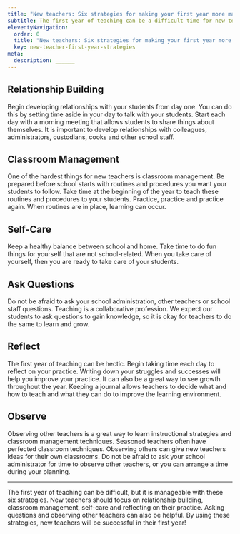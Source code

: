 ```yaml
---
title: "New teachers: Six strategies for making your first year more manageable"
subtitle: The first year of teaching can be a difficult time for new teachers. They are faced with the challenge of building relationships with their students, managing their classrooms and taking care of themselves. However, there are ways to make the first year more manageable. Dr. Carla Warren shares these six strategies for new teachers.
eleventyNavigation:
  order: 0
  title: "New teachers: Six strategies for making your first year more manageable"
  key: new-teacher-first-year-strategies
meta:
  description: ______
---
```

## Relationship Building

Begin developing relationships with your students from day one. You can do this by setting time aside in your day to talk with your students. Start each day with a morning meeting that allows students to share things about themselves. It is important to develop relationships with colleagues, administrators, custodians, cooks and other school staff. 
 
## Classroom Management

One of the hardest things for new teachers is classroom management. Be prepared before school starts with routines and procedures you want your students to follow. Take time at the beginning of the year to teach these routines and procedures to your students. Practice, practice and practice again. When routines are in place, learning can occur. 
 
## Self-Care

Keep a healthy balance between school and home. Take time to do fun things for yourself that are not school-related. When you take care of yourself, then you are ready to take care of your students.
 
## Ask Questions

Do not be afraid to ask your school administration, other teachers or school staff questions. Teaching is a collaborative profession. We expect our students to ask questions to gain knowledge, so it is okay for teachers to do the same to learn and grow.
 
## Reflect

The first year of teaching can be hectic. Begin taking time each day to reflect on your practice. Writing down your struggles and successes will help you improve your practice. It can also be a great way to see growth throughout the year. Keeping a journal allows teachers to decide what and how to teach and what they can do to improve the learning environment.
 
## Observe

Observing other teachers is a great way to learn instructional strategies and classroom management techniques. Seasoned teachers often have perfected classroom techniques. Observing others can give new teachers ideas for their own classrooms. Do not be afraid to ask your school administrator for time to observe other teachers, or you can arrange a time during your planning. 

---

The first year of teaching can be difficult, but it is manageable with these six strategies. New teachers should focus on relationship building, classroom management, self-care and reflecting on their practice. Asking questions and observing other teachers can also be helpful. By using these strategies, new teachers will be successful in their first year!